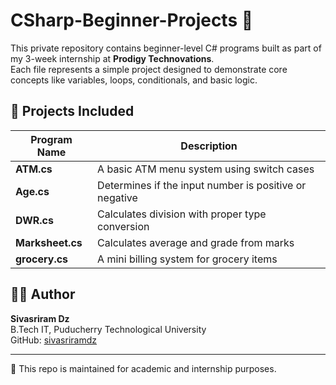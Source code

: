 # CSharp-Beginner-Projects 🚀

This private repository contains beginner-level C# programs built as part of my 3-week internship at **Prodigy Technovations**.  
Each file represents a simple project designed to demonstrate core concepts like variables, loops, conditionals, and basic logic.

## 🔧 Projects Included

| Program Name | Description |
|--------------|-------------|
| **ATM.cs** | A basic ATM menu system using switch cases |
| **Age.cs** | Determines if the input number is positive or negative |
| **DWR.cs** | Calculates division with proper type conversion |
| **Marksheet.cs** | Calculates average and grade from marks |
| **grocery.cs** | A mini billing system for grocery items |

## 👨‍💻 Author
**Sivasriram Dz**  
B.Tech IT, Puducherry Technological University  
GitHub: [sivasriramdz](https://github.com/sivasriramdz)

---

📌 This repo is maintained for academic and internship purposes.
